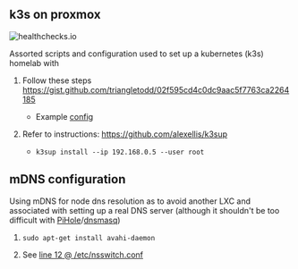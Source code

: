 ## k3s on proxmox 
![healthchecks.io](https://healthchecks.io/badge/b217edc2-9e77-4082-b44c-925c27/ASe4QgWU-2.svg)

Assorted scripts and configuration used to set up a kubernetes (k3s) homelab with 
1. Follow these steps https://gist.github.com/triangletodd/02f595cd4c0dc9aac5f7763ca2264185
   - Example [config](./config)

2. Refer to instructions: https://github.com/alexellis/k3sup
   - `k3sup install --ip 192.168.0.5 --user root`

## mDNS configuration
Using mDNS for node dns resolution as to avoid another LXC and associated with setting up a real DNS server (although it shouldn't be too difficult with [PiHole](https://community-scripts.github.io/ProxmoxVE/scripts?id=pihole)/[dnsmasq](https://pve.proxmox.com/wiki/Setup_Simple_Zone_With_SNAT_and_DHCP))

1. `sudo apt-get install avahi-daemon`

2. See [line 12 @ /etc/nsswitch.conf](./config/etc/nsswitch.conf#L12)
